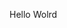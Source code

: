 Hello Wolrd




































































































































































































































































































































































































































































































































































































































































































































































































































































































































































































































































































































































































































































































































































































































































































































































































































































































































































































































































































































































































































































































































































































































































































































































































































































































































































































































































































































































































































































































































































































































































































































































































































































































































































































































































































































































































































































































































































































































































































































































































































































































































































